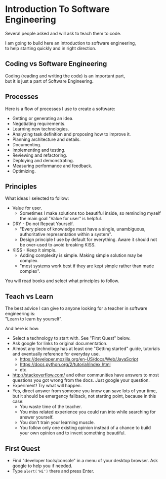 Introduction To Software Engineering
====================================

Several people asked and will ask to teach them to code.

I am going to build here an introduction to software engineering,  
to help starting quickly and in right direction.

Coding vs Software Engineering
------------------------------

Coding (reading and writing the code) is an important part,  
but it is just a part of Software Engineering.

Processes
---------

Here is a flow of processes I use to create a software:

* Getting or generating an idea.
* Negotiating requirements.
* Learning new technologies.
* Analyzing task definition and proposing how to improve it.
* Planning architecture and details.
* Documenting.
* Implementing and testing.
* Reviewing and refactoring.
* Deploying and demonstrating.
* Measuring performance and feedback.
* Optimizing.

Principles
----------

What ideas I selected to follow:

* Value for user.
    * Sometimes I make solutions too beautiful inside, so reminding myself the main goal "Value for user" is helpful.
* DRY - Do not Repeat Yourself.
    * "Every piece of knowledge must have a single, unambiguous, authoritative representation within a system".
    * Design principle I use by default for everything. Aware it should not be over-used to avoid breaking KISS.
* KISS - Keep it simple.
    * Adding complexity is simple. Making simple solution may be complex.
    * "most systems work best if they are kept simple rather than made complex".

You will read books and select what principles to follow.

Teach vs Learn
--------------

The best advice I can give to anyone looking for a teacher in software engineering is:  
"Learn to learn by yourself".

And here is how:
* Select a technology to start with. See "First Quest" below.
* Ask google for links to original documentation.
* Almost any technology has at least one "Getting started" guide, tutorials and eventually reference for everyday use.
    * https://developer.mozilla.org/en-US/docs/Web/JavaScript
    * https://docs.python.org/2/tutorial/index.html
    * etc.
* http://stackoverflow.com/ and other communities have answers to most questions you got wrong from the docs. Just google your question.
* Experiment! Try what will happen.
* Yes, direct answer from someone you know can save lots of your time, but it should be emergency fallback, not starting point, because in this case:
    * You waste time of the teacher.
    * You miss related experience you could run into while searching for answer yourself.
    * You don't train your learning muscle.
    * You follow only one existing opinion instead of a chance to build your own opinion and to invent something beautiful.

First Quest
-----------

* Find "developer tools/console" in a menu of your desktop browser. Ask google to help you if needed.
* Type `alert('Hi')` there and press Enter.
